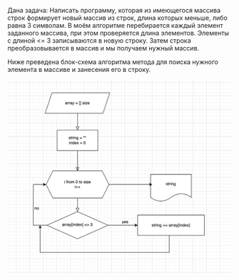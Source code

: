 Дана задача: Написать программу, которая из имеющегося массива строк формирует новый массив из строк, длина которых меньше, либо равна 3 символам.
В моём алгоритме перебирается каждый элемент заданного массива, при этом проверяется длина элементов. Элементы с длиной <= 3 записываются в новую строку. Затем строка преобразовывается в массив и мы получаем нужный массив.

Ниже преведена блок-схема алгоритма метода для поиска нужного элемента в массиве и занесения его в строку.

![block.png](block.png)
